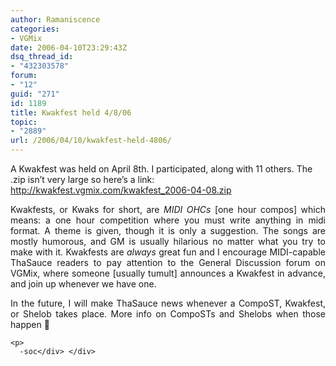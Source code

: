 ```yaml
---
author: Ramaniscence
categories:
- VGMix
date: 2006-04-10T23:29:43Z
dsq_thread_id:
- "432303578"
forum:
- "12"
guid: "271"
id: 1189
title: Kwakfest held 4/8/06
topic:
- "2889"
url: /2006/04/10/kwakfest-held-4806/
---
```


A Kwakfest was held on April 8th. I participated, along with 11 others. The .zip isn&#8217;t very large so here&#8217;s a link:  
<a href="http://kwakfest.vgmix.com/kwakfest_2006-04-08.zip" target="_blank">http://kwakfest.vgmix.com/kwakfest_2006-04-08.zip</a>

<div align="justify">
  <div align="justify">
    Kwakfests, or Kwaks for short, are <em>MIDI OHCs </em>[one hour compos] which means: a one hour competition where you must write anything in midi format. A theme is given, though it is only a suggestion. The songs are mostly humorous, and GM is usually hilarious no matter what you try to make with it. Kwakfests are <em>always </em>great fun and I encourage MIDI-capable ThaSauce readers to pay attention to the General Discussion forum on VGMix, where someone [usually tumult] announces a Kwakfest in advance, and join up whenever we have one.
  </div>
  
  <p>
  </p>
  
  <div align="justify">
    In the future, I will make ThaSauce news whenever a CompoST, Kwakfest, or Shelob takes place. More info on CompoSTs and Shelobs when those happen 🙂</p> 
    
    <p>
      -soc</div> </div>